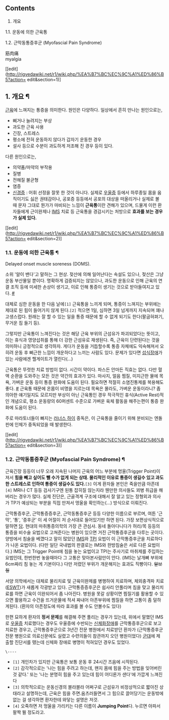 ## Contents

    

1. 개요 
    

1.1. 운동에 의한 근육통

1.2. 근막동통증후군 (Myofascial Pain Syndrome)

  
筋肉痛  
myalgia

[[edit](http://rigvedawiki.net/r1/wiki.php/%EA%B7%BC%EC%9C%A1%ED%86%B5?action=
edit&section=1)]

## 1. 개요 ¶

[근육](%EA%B7%BC%EC%9C%A1.md)에 느껴지는 통증을 의미한다. 원인은 다양하다. 일상에서 흔히 만나는 원인으로는,  

  * 삐거나 늘려지는 부상
  * 과도한 근육 사용
  * 긴장, 스트레스
  * 평소에 전혀 운동하지 않다가 갑자기 운동한 경우
  * 설사 등으로 수분이 과도하게 저조해 진 경우
등이 있다.

  

다른 원인으로는,  

  * 의약품/마약의 부작용
  * 질병
  * 전해질 불균형
  * 염증
  * [신경증](%EC%8B%A0%EA%B2%BD%EC%A6%9D.md) : 어휘 선정을 잘못 한 것이 아니다. 실제로 [우울증](%EC%9A%B0%EC%9A%B8%EC%A6%9D.md) 등에서 하루종일 몸을 움직이기도 싫은 권태감이나, 공포증 등등에서 공포의 대상을 떠올리거나 실제로 볼 때 문자 그대로 뭔가가 마비되는 느낌이 **근육통**이란 견해가 있으며, 드물게 이런 환자들에게 근이완제나 [IMS](IMS.md) 치료 등 근육통을 경감시키는 처방으로 **효과를 보는 경우가 실제 있다.**

[[edit](http://rigvedawiki.net/r1/wiki.php/%EA%B7%BC%EC%9C%A1%ED%86%B5?action=
edit&section=2)]

### 1.1. 운동에 의한 근육통 ¶

Delayed onset muscle soreness (DOMS).

  

소위 '알이 밴다'고 말하는 그 현상. 젖산에 의해 일어난다는 속설도 있으나, 젖산은 그냥 운동 부산물일 뿐이다. 명확하게 검증되지는
않았으나, 과도한 운동으로 인해 근육의 연결 조직 등에 미세한 손상이 생기고, 이로 인해 통증이 생기는 것으로 받아들여지고 있다.
[#](http://en.wikipedia.org/wiki/Delayed_onset_muscle_soreness#Treatment)

  

대체로 심한 운동을 한 다음 날에`[1]` 근육통을 느끼게 되며, 통증이 느껴지는 부위에는 제대로 된 힘이 들어가지 않게 된다.`[2]`
적으면 1일, 심하면 3일 넘게까지 지속되며 꽤나 고생스럽다. 원래는 잘 할 수 있는 일을 통증 때문에 할 수 없게 되기도 한다(팔굽혀펴기,
무거운 짐 들기 등).

  

그렇지만 근육통이 느껴진다는 것은 해당 근육 부위의 근섬유가 파괴되었다는 뜻이고, 이는 휴식과 영양섭취를 통해 더 강한 근섬유로 재생된다.
즉, 근육이 단련된다는 것을 의미하니 긍정적으로 생각하자. 게다가 운동을 거듭할수록 통증 자체에도 익숙해져서 오히려 운동 후 뻐근한 느낌이
개운하다고 느끼는 사람도 있다. 문제가 있다면 [섭식장애](%EC%84%AD%EC%8B%9D%EC%9E%A5%EC%95%A0.md)가
있는 사람에겐 헬게이트가 열린다(...)

  

근육통은 뚜렷한 치료 방법이 없다. 시간이 약이다. 파스든 안마든 직효는 없다. 다만 혈액 순환을 도와주는 모든 것은 약간의 효과가 있다.
마사지, 얼음 찜질, 미지근한 물에 목욕, 가벼운 운동 등이 통증 완화에 도움이 된다. 필요하면 적절히 소염진통제를 복용해도 좋다.
[#](http://en.wikipedia.org/wiki/Delayed_onset_muscle_soreness#Treatment) 근육통
때문에 온몸이 비명을 지르는데 목욕은 몰라도, 가벼운 운동이라니? 좀 의아한 얘기일지도 모르지만 부상이 아닌 근육통인 경우 적극적인
휴식(Active Rest)적인 개념으로, 평소 운동량의 60퍼센트 수준으로 가벼운 육체 활동을 해주는편이 통증 완화에 도움이 된다.

  

주로 마라토너들이 빠지는 [러너스 하이](%EB%9F%AC%EB%84%88%EC%8A%A4%20%ED%95%98%EC%9D%B4.md)
중독은, 이 근육통을 줄이기 위해 분비되는 엔돌핀에 인체가 중독되었을 때 발생한다.

  

[[edit](http://rigvedawiki.net/r1/wiki.php/%EA%B7%BC%EC%9C%A1%ED%86%B5?action=
edit&section=3)]

### 1.2. 근막동통증후군 (Myofascial Pain Syndrome) ¶

근육긴장 등등이 너무 오래 지속된 나머지 근육의 어느 부분에 멍울(Trigger Point)이 져서 **힘을 빼고 싶어도 뺄 수가 없게 되는
상태. 물리적인 이유로 통증이 생길수 있고 과도한 스트레스로 인하여 통증이 생길수도 있다.**`[3]` 이게 환자들 본인은 죽을만큼
아픈데`[4]` MRI나 CT 등등 검사기구엔 된통 잡히질 않는지라 웬만한 의사들도 꾀병 취급을 해버리는 경우가 많다. 실제 진단은,
근골격계 구조에 대해서 잘 알고 있는 정형외과 의사가 TP가 예상되는 부분을 직접 만져서 멍울을 확인하는(...) 방식으로 이뤄진다.

  

근막통증후군, 근막통증증후군, 근막동통증후군 등등 다양한 이름으로 부르며, 여튼 '근막', '통', '증후군' 이 세 어절이 저 순서대로
들어있기만 하면 된다. 가장 보편상식적으로 말하면 [담](%EB%8B%B4.md). 현대의 마취통증의학의 가장 큰 관심사. 동네
돌아다니다가 허리/목 등등의 통증을 비수술 요법으로 고쳐준다는 병원이 있으면 거진 근막통증후군을 다루는 곳이다. 양방에서 침술을 베꼈다고
말이 많았던 [IMS](IMS.md)와 [TPI](TPI.md) 요법이 이 근막통증후군을 치료하다가 나온 요법이다. (다만 일단
국내법의 판결로는 IMS와 한방침술은 서로 다른 요법이다.) IMS는 그 Trigger Point에 침을 놓는 요법이고 TPI는 주사기로
마취제를 주입하는 요법인데, 한번한번 놓을때마다 그 고통은 맞아본사람만이 안다. (IMS는 날개뼈 부위에 6cm짜리 침 놓는 게 기본이다.)
다만 저렸던 부위가 개운해지는 효과도 직빵이다. <del>알보칠</del>

  

서양 의학에서는 대체로 물리치료 및 근육이완제를 병행하여 치료하며, 체외충격파 치료([ESWT](ESWT.md))가 새롭게 각광받고
있다. 근막통증증후군은 쉽사리 안풀리며 침을 맞고 물리치료를 하면 근육이 이완되어서 좀 나아진다. 병원을 못갈 상황이면 찜질기를 활용할 수
있으면 활용하고 수건을 뜨거운물에 적셔 짜내어 아픈부위에 찜질을 하면 고통이 좀 덜하게된다. (환자의 아픈정도에 따라 효과를 볼 수도
안볼수도 있다)

  

한편 묘하게 환자의 **정서 문제**를 해결해 주면 풀리는 경우가 있는데, 위에서 말했던 IMS로
[우울증](%EC%9A%B0%EC%9A%B8%EC%A6%9D.md) 치료했다는 경우도 우울증에 수반되는 [신체화장애](%EC%8B%A0%EC%B2%B4%ED%99%94%20%EC%9E%A5%EC%95%A0.md)를 근막통증후군으로 보고 치료한
경우고, 근막통증후군으로 3년간 전문 병원에서 치료받던 환자가 (근막통증후군 전문 병원으로 의료신문에도 실렸고 수련의들이 참관까지 오던
병원이었다) [군대](%EA%B5%B0%EB%8C%80.md)에 제출할 진단서를 뗐는데 신체화 장애로 병명이 적혀있던 경우도 있었다.

`\----`

  * `[1]` 개인차가 있지만 근육통은 보통 운동 후 24시간 즈음에 시작된다.
  * `[2]` 감각적으로는 '나는 힘을 주려고 하는데, 왠지 몸에 힘을 주는 방법을 잊어버린것 같다.' 또는 '나는 분명히 힘을 주고 있는데 힘이 어디론가 샌다'에 가깝게 느껴진다
  * `[3]` 의학적으로는 운동신경의 블라블라 어쩌구로 근섬유가 비정상적으로 짧아진 상태라고 설명하는데, 근육은 힘을 주면.움츠러들면서 그 힘으로 끌어당기는 운동밖에 없는 걸 생각하면 환자한테 와닿는 설명은 저것.
  * `[4]` 오죽하면 저 멍울을 가리키는 다른 이름이 **Jumping Point**다. 누르면 아파서 팔짝 뛸 정도라고.

